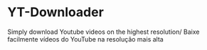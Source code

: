 # YT-Downloader
Simply download Youtube videos on the highest resolution/ Baixe facilmente vídeos do YouTube na resolução mais alta
